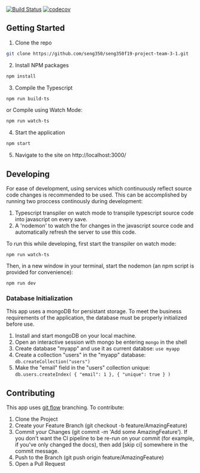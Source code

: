 [![Build Status](https://travis-ci.com/seng350/seng350f19-project-team-3-1.svg?token=MKYirfVTx6By2GhqMnsq&branch=develop)](https://travis-ci.com/seng350/seng350f19-project-team-3-1)
[![codecov](https://codecov.io/gh/seng350/seng350f19-project-team-3-1/branch/master/graph/badge.svg?token=nysinaCFt7)](https://codecov.io/gh/seng350/seng350f19-project-team-3-1)
## Getting Started
1. Clone the repo
```sh
git clone https://github.com/seng350/seng350f19-project-team-3-1.git
```
2. Install NPM packages
```sh
npm install
```
3. Compile the Typescript
```sh
npm run build-ts
```
or Compile using Watch Mode:
```sh
npm run watch-ts
```
4. Start the application
```sh
npm start
```
5. Navigate to the site on http://localhost:3000/

## Developing
For ease of development, using services which continuously reflect source code changes is recommended to be used. This can be accomplished by running two proccess continously during development:
1. Typescript transpiler on watch mode to transpile typescript source code into javascript on every save.
2. A 'nodemon' to watch the for changes in the javascript source code and automatically refresh the server to use this code.

To run this while developing, first start the transpiler on watch mode:
```
npm run watch-ts
```
Then, in a new window in your terminal, start the nodemon (an npm script is provided for convenience):
```
npm run dev
```
### Database Initialization
This app uses a mongoDB for persistant storage. To meet the business requirements of the application, the database must be properly initialized before use.
1. Install and start mongoDB on your local machine.
2. Open an interactive session with mongo be entering `mongo` in the shell
2. Create database "myapp" and use it as current databse: `use myapp`
3. Create a collection "users" in the "myapp" database: `db.createCollection("users")`
4. Make the "email" field in the "users" collection unique: `db.users.createIndex( { "email": 1 }, { "unique": true } )`
  

## Contributing
This app uses [git flow](https://www.atlassian.com/git/tutorials/comparing-workflows/gitflow-workflow) branching. 
To contribute:
1. Clone the Project
2. Create your Feature Branch (git checkout -b feature/AmazingFeature)
3. Commit your Changes (git commit -m 'Add some AmazingFeature'). If you don't want the CI pipeline to be re-run on your commit (for example, if you've only changed the docs), then add [skip ci] somewhere in the commit message.
4. Push to the Branch (git push origin feature/AmazingFeature)
5. Open a Pull Request
